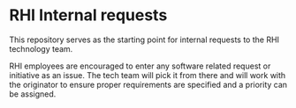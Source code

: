 # RHI Internal requests

This repository serves as the starting point for internal requests to the RHI technology team.

RHI employees are encouraged to enter any software related request or initiative as an issue.  The tech team will pick it from there and will work with the originator to ensure proper requirements are specified and a priority can be assigned.
